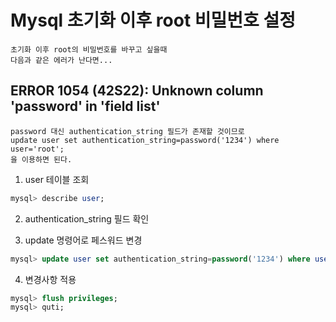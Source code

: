 # Mysql 초기화 이후  root 비밀번호 설정
    초기화 이후 root의 비밀번호를 바꾸고 싶을때
    다음과 같은 에러가 난다면...

## ERROR 1054 (42S22): Unknown column 'password' in 'field list' 
    password 대신 authentication_string 필드가 존재할 것이므로 
    update user set authentication_string=password('1234') where user='root'; 
    을 이용하면 된다.


1. user 테이블 조회
~~~ SQL
mysql> describe user;
~~~
2. authentication_string 필드 확인


3. update 명령어로 페스워드 변경
~~~SQL
mysql> update user set authentication_string=password('1234') where user='root';
~~~

4. 변경사항 적용

~~~SQL
mysql> flush privileges;
mysql> quti;
~~~




